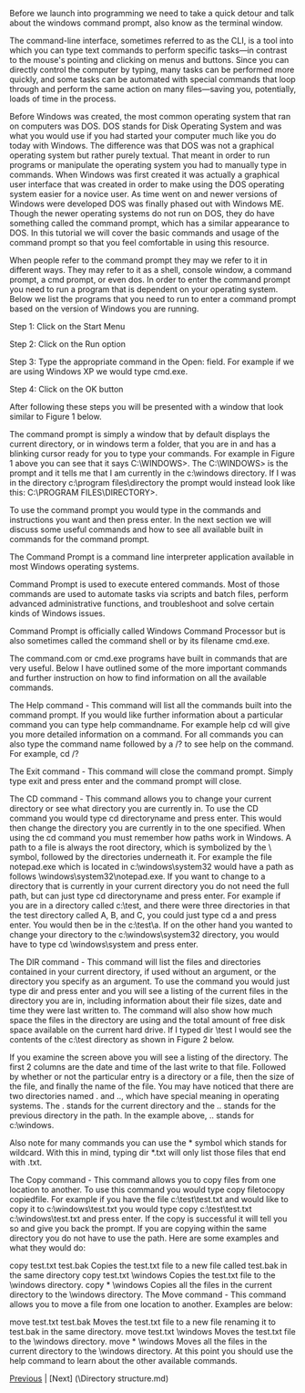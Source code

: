 Before we launch into programming we need to take a quick detour and
talk about the windows command prompt, also know as the terminal window.

The command-line interface, sometimes referred to as the CLI, is a tool into which you can type text commands to perform specific tasks—in contrast to the mouse's pointing and clicking on menus and buttons. Since you can directly control the computer by typing, many tasks can be performed more quickly, and some tasks can be automated with special commands that loop through and perform the same action on many files—saving you, potentially, loads of time in the process.

Before Windows was created, the most common operating system that ran on computers was DOS. DOS stands for Disk Operating System and was what you would use if you had started your computer much like you do today with Windows. The difference was that DOS was not a graphical operating system but rather purely textual. That meant in order to run programs or manipulate the operating system you had to manually type in commands. When Windows was first created it was actually a graphical user interface that was created in order to make using the DOS operating system easier for a novice user. As time went on and newer versions of Windows were developed DOS was finally phased out with Windows ME. Though the newer operating systems do not run on DOS, they do have something called the command prompt, which has a similar appearance to DOS. In this tutorial we will cover the basic commands and usage of the command prompt so that you feel comfortable in using this resource.

When people refer to the command prompt they may we refer to it in different ways. They may refer to it as a shell, console window, a command prompt, a cmd prompt, or even dos. In order to enter the command prompt you need to run a program that is dependent on your operating system. Below we list the programs that you need to run to enter a command prompt based on the version of Windows you are running.
 
Step 1: Click on the Start Menu

Step 2: Click on the Run option

Step 3: Type the appropriate command in the Open: field. For example if we are using Windows XP we would type cmd.exe.

Step 4: Click on the OK button

After following these steps you will be presented with a window that look similar to Figure 1 below.

The command prompt is simply a window that by default displays the current directory, or in windows term a folder, that you are in and has a blinking cursor ready for you to type your commands. For example in Figure 1 above you can see that it says C:\WINDOWS>. The C:\WINDOWS> is the prompt and it tells me that I am currently in the c:\windows directory. If I was in the directory c:\program files\directory the prompt would instead look like this: C:\PROGRAM FILES\DIRECTORY>.

To use the command prompt you would type in the commands and instructions you want and then press enter. In the next section we will discuss some useful commands and how to see all available built in commands for the command prompt.

The Command Prompt is a command line interpreter application available in most Windows operating systems.

Command Prompt is used to execute entered commands. Most of those commands are used to automate tasks via scripts and batch files, perform advanced administrative functions, and troubleshoot and solve certain kinds of Windows issues.

Command Prompt is officially called Windows Command Processor but is also sometimes called the command shell or by its filename cmd.exe.

The command.com or cmd.exe programs have built in commands that are very useful. Below I have outlined some of the more important commands and further instruction on how to find information on all the available commands.

The Help command - This command will list all the commands built into the command prompt. If you would like further information about a particular command you can type help commandname. For example help cd will give you more detailed information on a command. For all commands you can also type the command name followed by a /? to see help on the command. For example, cd /?

The Exit command - This command will close the command prompt. Simply type exit and press enter and the command prompt will close.

The CD command - This command allows you to change your current directory or see what directory you are currently in. To use the CD command you would type cd directoryname and press enter. This would then change the directory you are currently in to the one specified. When using the cd command you must remember how paths work in Windows. A path to a file is always the root directory, which is symbolized by the \ symbol, followed by the directories underneath it. For example the file notepad.exe which is located in c:\windows\system32 would have a path as follows \windows\system32\notepad.exe. If you want to change to a directory that is currently in your current directory you do not need the full path, but can just type cd directoryname and press enter. For example if you are in a directory called c:\test, and there were three directories in that the test directory called A, B, and C, you could just type cd a and press enter. You would then be in the c:\test\a. If on the other hand you wanted to change your directory to the c:\windows\system32 directory, you would have to type cd \windows\system and press enter.

The DIR command - This command will list the files and directories contained in your current directory, if used without an argument, or the directory you specify as an argument. To use the command you would just type dir and press enter and you will see a listing of the current files in the directory you are in, including information about their file sizes, date and time they were last written to. The command will also show how much space the files in the directory are using and the total amount of free disk space available on the current hard drive. If I typed dir \test I would see the contents of the c:\test directory as shown in Figure 2 below.


If you examine the screen above you will see a listing of the directory. The first 2 columns are the date and time of the last write to that file. Followed by whether or not the particular entry is a directory or a file, then the size of the file, and finally the name of the file. You may have noticed that there are two directories named . and .., which have special meaning in operating systems. The . stands for the current directory and the .. stands for the previous directory in the path. In the example above, .. stands for c:\windows.

Also note for many commands you can use the * symbol which stands for wildcard. With this in mind, typing dir *.txt will only list those files that end with .txt.

The Copy command - This command allows you to copy files from one location to another. To use this command you would type
copy filetocopy copiedfile. For example if you have the file c:\test\test.txt and would like to copy it to c:\windows\test.txt you would type
copy c:\test\test.txt c:\windows\test.txt and press enter. If the copy is successful it will tell you so and give you back the prompt. If you are copying within the same directory you do not have to use the path. Here are some examples and what they would do:

copy test.txt test.bak	Copies the test.txt file to a new file called test.bak in the same directory
copy test.txt \windows	Copies the test.txt file to the \windows directory.
copy * \windows	Copies all the files in the current directory to the \windows directory.
The Move command - This command allows you to move a file from one location to another. Examples are below:

move test.txt test.bak	Moves the test.txt file to a new file renaming it to test.bak in the same directory.
move test.txt \windows	Moves the test.txt file to the \windows directory.
move * \windows	Moves all the files in the current directory to the \windows directory.
At this point you should use the help command to learn about the other available commands.

[Previous](\Intro.md) | [Next] (\Directory structure.md)
